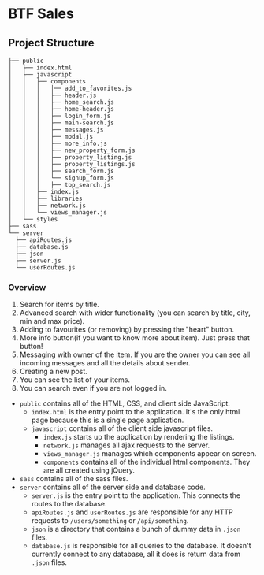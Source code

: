 # BTF Sales

## Project Structure

```
├── public
│   ├── index.html
│   ├── javascript
│   │   ├── components 
│   │   │   │── add_to_favorites.js
│   │   │   ├── header.js
│   │   │   ├── home_search.js
│   │   │   ├── home-header.js
│   │   │   ├── login_form.js
│   │   │   ├── main-search.js
│   │   │   ├── messages.js
│   │   │   ├── modal.js
│   │   │   ├── more_info.js
│   │   │   ├── new_property_form.js
│   │   │   ├── property_listing.js
│   │   │   ├── property_listings.js
│   │   │   ├── search_form.js
│   │   │   └── signup_form.js
│   │   │   ├── top_search.js
│   │   ├── index.js
│   │   ├── libraries
│   │   ├── network.js
│   │   └── views_manager.js
│   └── styles
├── sass
└── server
  ├── apiRoutes.js
  ├── database.js
  ├── json
  ├── server.js
  └── userRoutes.js
```

### Overview
1. Search for items by title.
2. Advanced search with wider functionality (you can search by title, city, min and max price).
3. Adding to favourites (or removing) by pressing the "heart" button.
4. More info button(if you want to know more about item). Just press that button! 
5. Messaging with owner of the item. If you are the owner you can see all incoming messages and all the details about sender.
6. Creating a new post.
7. You can see the list of your items.
8. You can search even if you are not logged in.


* `public` contains all of the HTML, CSS, and client side JavaScript. 
  * `index.html` is the entry point to the application. It's the only html page because this is a single page application.
  * `javascript` contains all of the client side javascript files.
    * `index.js` starts up the application by rendering the listings.
    * `network.js` manages all ajax requests to the server.
    * `views_manager.js` manages which components appear on screen.
    * `components` contains all of the individual html components. They are all created using jQuery.
* `sass` contains all of the sass files. 
* `server` contains all of the server side and database code.
  * `server.js` is the entry point to the application. This connects the routes to the database.
  * `apiRoutes.js` and `userRoutes.js` are responsible for any HTTP requests to `/users/something` or `/api/something`. 
  * `json` is a directory that contains a bunch of dummy data in `.json` files.
  * `database.js` is responsible for all queries to the database. It doesn't currently connect to any database, all it does is return data from `.json` files.